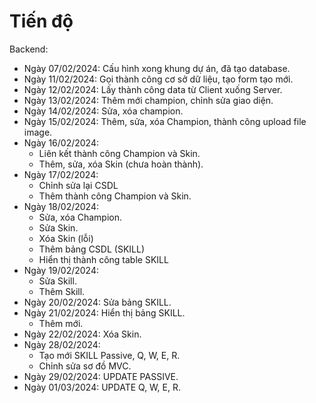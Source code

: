 # Tiến độ
 Backend:
- Ngày 07/02/2024: Cấu hình xong khung dự án, đã tạo database.
- Ngày 11/02/2024: Gọi thành công cơ sở dữ liệu, tạo form tạo mới.
- Ngày 12/02/2024: Lấy thành công data từ Client xuống Server.
- Ngày 13/02/2024: Thêm mới champion, chỉnh sửa giao diện.
- Ngày 14/02/2024: Sửa, xóa champion.
- Ngày 15/02/2024: Thêm, sửa, xóa Champion, thành công upload file image.
- Ngày 16/02/2024:
  + Liên kết thành công Champion và Skin.
  + Thêm, sửa, xóa Skin (chưa hoàn thành).
- Ngày 17/02/2024:
  + Chỉnh sửa lại CSDL
  + Thêm thành công Champion và Skin.
- Ngày 18/02/2024:
  + Sửa, xóa Champion.
  + Sửa Skin.
  + Xóa Skin (lỗi)
  + Thêm bảng CSDL (SKILL)
  + Hiển thị thành công table SKILL
- Ngày 19/02/2024:
  + Sửa Skill.
  + Thêm Skill.
- Ngày 20/02/2024: Sửa bảng SKILL.
- Ngày 21/02/2024: Hiển thị bảng SKILL.
  + Thêm mới.
- Ngày 22/02/2024: Xóa Skin.
- Ngày 28/02/2024:
  + Tạo mới SKILL Passive, Q, W, E, R.
  + Chỉnh sửa sơ đồ MVC.
- Ngày 29/02/2024: UPDATE PASSIVE.
- Ngày 01/03/2024: UPDATE Q, W, E, R.
